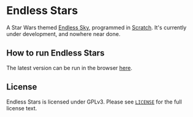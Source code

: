 # Endless Stars

A Star Wars themed [Endless Sky](https://github.com/endless-sky/endless-sky), programmed in [Scratch](https://scratch.mit.edu/). It's currently under development, and nowhere near done.

## How to run Endless Stars

The latest version can be run in the browser [here](https://endless-stars.github.io/endless-stars/).

## License

Endless Stars is licensed under GPLv3. Please see [`LICENSE`](./LICENSE) for the full license text.

